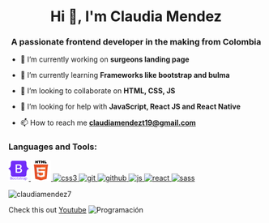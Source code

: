 <h1 align="center">Hi 👋, I'm Claudia Mendez</h1>
<h3 align="center">A passionate frontend developer in the making from Colombia</h3>

- 🔭 I’m currently working on **surgeons landing page**

- 🌱 I’m currently learning **Frameworks like bootstrap and bulma**

- 👯 I’m looking to collaborate on **HTML, CSS, JS**

- 🤝 I’m looking for help with **JavaScript, React JS and React Native**

- 📫 How to reach me **claudiamendezt19@gmail.com**

<h3 align="left">Languages and Tools:</h3>
<p align="left"> <a href="https://getbootstrap.com" target="_blank" rel="noreferrer"> <img src="https://raw.githubusercontent.com/devicons/devicon/master/icons/bootstrap/bootstrap-plain-wordmark.svg" alt="bootstrap" width="40" height="40"/> </a> <a href="https://www.w3.org/html/" target="_blank" rel="noreferrer"> <img src="https://raw.githubusercontent.com/devicons/devicon/master/icons/html5/html5-original-wordmark.svg" alt="html5" width="40" height="40"/> <img src="https://cdn.jsdelivr.net/gh/devicons/devicon/icons/css3/css3-original.svg" alt="css3" width="40" height="40" /> <img src="https://cdn.jsdelivr.net/gh/devicons/devicon/icons/git/git-original.svg" alt="git" width="40" height="40"/> 
  <img src="https://cdn.jsdelivr.net/gh/devicons/devicon/icons/github/github-original-wordmark.svg" alt="github" width="40" height="40" /> 
  <img src="https://cdn.jsdelivr.net/gh/devicons/devicon/icons/javascript/javascript-original.svg" alt="js" width="40" height="40" />
  <img src="https://cdn.jsdelivr.net/gh/devicons/devicon/icons/react/react-original-wordmark.svg" alt="react" width="40" height="40" />
  <img src="https://cdn.jsdelivr.net/gh/devicons/devicon/icons/sass/sass-original.svg" alt="sass" width="40" height="40" /> </a> </p> 

<p><img align="center" src="https://github-readme-stats.vercel.app/api/top-langs?username=claudiamendez7&show_icons=true&locale=en&layout=compact" alt="claudiamendez7" /></p>

Check this out [Youtube](https://youtu.be/6Q21YZ06F_I)
![Programación](https://media.gcflearnfree.org/content/5c2cc560ff2bfb109854faca_01_02_2019/comandos%20de%20programacion_IMG.png)
